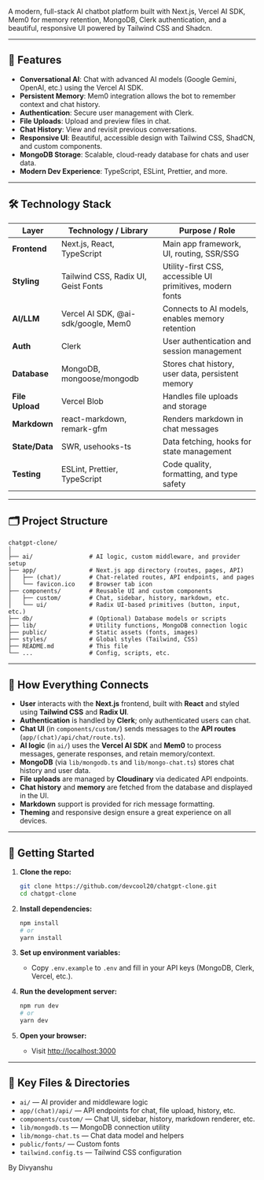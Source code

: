 A modern, full-stack AI chatbot platform built with Next.js, Vercel AI SDK, Mem0 for memory retention, MongoDB, Clerk authentication, and a beautiful, responsive UI powered by Tailwind CSS and Shadcn.

---

## 🚀 Features

- **Conversational AI**: Chat with advanced AI models (Google Gemini, OpenAI, etc.) using the Vercel AI SDK.
- **Persistent Memory**: Mem0 integration allows the bot to remember context and chat history.
- **Authentication**: Secure user management with Clerk.
- **File Uploads**: Upload and preview files in chat.
- **Chat History**: View and revisit previous conversations.
- **Responsive UI**: Beautiful, accessible design with Tailwind CSS, ShadCN, and custom components.
- **MongoDB Storage**: Scalable, cloud-ready database for chats and user data.
- **Modern Dev Experience**: TypeScript, ESLint, Prettier, and more.

---

## 🛠️ Technology Stack

| Layer         | Technology / Library                | Purpose / Role                                                                 |
|---------------|-------------------------------------|-------------------------------------------------------------------------------|
| **Frontend**  | Next.js, React, TypeScript          | Main app framework, UI, routing, SSR/SSG                                      |
| **Styling**   | Tailwind CSS, Radix UI, Geist Fonts | Utility-first CSS, accessible UI primitives, modern fonts                     |
| **AI/LLM**    | Vercel AI SDK, @ai-sdk/google, Mem0 | Connects to AI models, enables memory retention                               |
| **Auth**      | Clerk                              | User authentication and session management                                    |
| **Database**  | MongoDB, mongoose/mongodb           | Stores chat history, user data, persistent memory                             |
| **File Upload**| Vercel Blob                       | Handles file uploads and storage                                              |
| **Markdown**  | react-markdown, remark-gfm          | Renders markdown in chat messages                                             |
| **State/Data**| SWR, usehooks-ts                    | Data fetching, hooks for state management                                     |
| **Testing**   | ESLint, Prettier, TypeScript        | Code quality, formatting, and type safety                                     |

---

## 🗂️ Project Structure

```
chatgpt-clone/
│
├── ai/                # AI logic, custom middleware, and provider setup
├── app/               # Next.js app directory (routes, pages, API)
│   ├── (chat)/        # Chat-related routes, API endpoints, and pages
│   └── favicon.ico    # Browser tab icon
├── components/        # Reusable UI and custom components
│   ├── custom/        # Chat, sidebar, history, markdown, etc.
│   └── ui/            # Radix UI-based primitives (button, input, etc.)
├── db/                # (Optional) Database models or scripts
├── lib/               # Utility functions, MongoDB connection logic
├── public/            # Static assets (fonts, images)
├── styles/            # Global styles (Tailwind, CSS)
├── README.md          # This file
└── ...                # Config, scripts, etc.
```

---

## 🔗 How Everything Connects

- **User** interacts with the **Next.js** frontend, built with **React** and styled using **Tailwind CSS** and **Radix UI**.
- **Authentication** is handled by **Clerk**; only authenticated users can chat.
- **Chat UI** (in `components/custom/`) sends messages to the **API routes** (`app/(chat)/api/chat/route.ts`).
- **AI logic** (in `ai/`) uses the **Vercel AI SDK** and **Mem0** to process messages, generate responses, and retain memory/context.
- **MongoDB** (via `lib/mongodb.ts` and `lib/mongo-chat.ts`) stores chat history and user data.
- **File uploads** are managed by **Cloudinary** via dedicated API endpoints.
- **Chat history** and **memory** are fetched from the database and displayed in the UI.
- **Markdown** support is provided for rich message formatting.
- **Theming** and responsive design ensure a great experience on all devices.

---

## 🏁 Getting Started

1. **Clone the repo:**
   ```sh
   git clone https://github.com/devcool20/chatgpt-clone.git
   cd chatgpt-clone
   ```

2. **Install dependencies:**
   ```sh
   npm install
   # or
   yarn install
   ```

3. **Set up environment variables:**
   - Copy `.env.example` to `.env` and fill in your API keys (MongoDB, Clerk, Vercel, etc.).

4. **Run the development server:**
   ```sh
   npm run dev
   # or
   yarn dev
   ```

5. **Open your browser:**
   - Visit [http://localhost:3000](http://localhost:3000)

---

## 🧩 Key Files & Directories

- `ai/` — AI provider and middleware logic
- `app/(chat)/api/` — API endpoints for chat, file upload, history, etc.
- `components/custom/` — Chat UI, sidebar, history, markdown renderer, etc.
- `lib/mongodb.ts` — MongoDB connection utility
- `lib/mongo-chat.ts` — Chat data model and helpers
- `public/fonts/` — Custom fonts
- `tailwind.config.ts` — Tailwind CSS configuration

By Divyanshu
